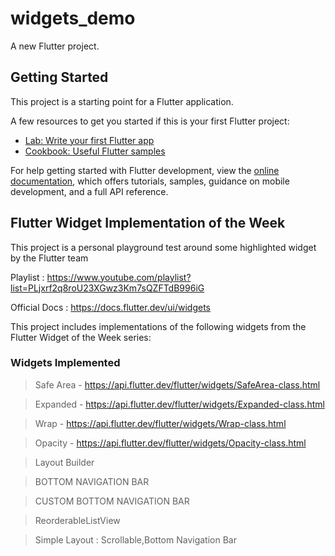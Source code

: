 # widgets_demo

A new Flutter project.

## Getting Started

This project is a starting point for a Flutter application.

A few resources to get you started if this is your first Flutter project:

- [Lab: Write your first Flutter app](https://docs.flutter.dev/get-started/codelab)
- [Cookbook: Useful Flutter samples](https://docs.flutter.dev/cookbook)

For help getting started with Flutter development, view the
[online documentation](https://docs.flutter.dev/), which offers tutorials,
samples, guidance on mobile development, and a full API reference.

## Flutter Widget Implementation of the Week

This project is a personal playground test around some highlighted widget by the Flutter team

Playlist : https://www.youtube.com/playlist?list=PLjxrf2q8roU23XGwz3Km7sQZFTdB996iG

Official Docs : https://docs.flutter.dev/ui/widgets

This project includes implementations of the following widgets from the Flutter Widget of the Week series:

### Widgets Implemented
> Safe Area - https://api.flutter.dev/flutter/widgets/SafeArea-class.html

> Expanded - https://api.flutter.dev/flutter/widgets/Expanded-class.html

> Wrap - https://api.flutter.dev/flutter/widgets/Wrap-class.html

> Opacity - https://api.flutter.dev/flutter/widgets/Opacity-class.html




> Layout Builder 

> BOTTOM NAVIGATION BAR 

> CUSTOM BOTTOM NAVIGATION BAR



> ReorderableListView  
 

> Simple Layout : Scrollable,Bottom Navigation Bar